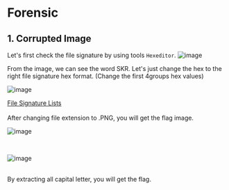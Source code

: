 # Forensic

## 1. Corrupted Image

Let's first check the file signature by using tools ```Hexeditor```.
	![image](https://user-images.githubusercontent.com/59368650/121786568-1ed99700-cbf3-11eb-8985-da087fb839f2.png)
	
From the image, we can see the word SKR.
Let's just change the hex to the right file signature hex format. (Change the first 4groups hex values)

![image](https://user-images.githubusercontent.com/59368650/121786875-40d41900-cbf5-11eb-9fd8-73a5dfe47e21.png)

<a href="https://en.wikipedia.org/wiki/List_of_file_signatures"> File Signature Lists </a>
<br>	
After changing file extension to .PNG, you will get the flag image.

![image](https://user-images.githubusercontent.com/59368650/121786982-e6878800-cbf5-11eb-9d3c-03db0f51b05b.png)

<br>

![image](https://user-images.githubusercontent.com/59368650/121787024-4120e400-cbf6-11eb-8ff4-ecc8744b7f42.png)

<br>
	By extracting all capital letter, you will get the flag.
